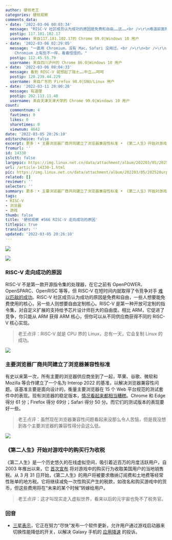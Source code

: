 ```yaml
---
author: 硬核老王
categories: 硬核观察
comments_data:
- date: '2022-03-06 00:03:34'
  message: "RISC-V 社区成员认为成功的原因是免费和自由……这……<br />\r\n难道前面列举的OpenRISC不免费不自由？"
  postip: 117.181.102.17
  username: 来自117.181.102.17的 Chrome 99.0|Windows 10 用户
- date: '2022-03-06 02:29:05'
  message: "一直用 Chromium，没有 Mac，Safari 没用过。<br />\r\n<br />\r\nFirefox 倒是很想支持它，可是一大堆网站渲染出来，样式多多少少和
    Chromium 上有些不一样，看着怪怪的。"
  postip: 112.45.55.79
  username: 来自四川泸州的 Chrome 86.0|Windows 10 用户
- date: '2022-03-06 08:04:33'
  message: 看到 RISC-V 就想起了瑞士……中立……呵呵
  postip: 120.239.44.229
  username: 来自广东的 Firefox 98.0|GNU/Linux 用户
- date: '2022-03-11 20:00:26'
  message: 有道理
  postip: 202.113.11.48
  username: 来自天津天津大学的 Chrome 99.0|Windows 10 用户
count:
  commentnum: 4
  favtimes: 0
  likes: 0
  sharetimes: 0
  viewnum: 4642
date: '2022-03-05 20:26:10'
editorchoice: false
excerpt: 更多：• 主要浏览器厂商共同建立了浏览器兼容性标准 • 《第二人生》开始对游戏中的购买行为收税
fromurl: ''
id: 14330
islctt: false
largepic: https://img.linux.net.cn/data/attachment/album/202203/05/202520urp5cedp5iiiberd.jpg
url: /article-14330-1.html
pic: https://img.linux.net.cn/data/attachment/album/202203/05/202520urp5cedp5iiiberd.jpg.thumb.jpg
related: []
reviewer: ''
selector: ''
summary: 更多：• 主要浏览器厂商共同建立了浏览器兼容性标准 • 《第二人生》开始对游戏中的购买行为收税
tags:
- RISC-V
- 浏览器
- 游戏
thumb: false
title: '硬核观察 #566 RISC-V 走向成功的原因'
titlepic: true
translator: ''
updated: '2022-03-05 20:26:10'
---
```


![](/data/attachment/album/202203/05/202520urp5cedp5iiiberd.jpg)


![](/data/attachment/album/202203/05/202512dhr8992h888x8fh2.jpg)


### RISC-V 走向成功的原因


RISC-V 不是第一款开源指令集的处理器，在它之前有 OpenPOWER、OpenSPARC、OpenRISC 等等，但 RISC-V 在短时间内就取得了令竞争对手 [难以匹敌的成功](https://semiengineering.com/why-risc-v-is-succeeding/)。RISC-V 社区成员认为成功的原因是免费和自由，一些人想要能免费使用的核心，另一些人则想要自由定制核心。RISC-V 是第一种开放可定制的指令集，对自定义扩展的支持给予芯片设计师巨大的自由度。相比 ARM，它促进了竞争，你只能从 ARM 获得 ARM 核心，但你可以从不同供应商获得不同的 RISC-V 核心实现。



> 
> 老王点评：RISC-V 就是 CPU 界的 Linux，总有一天，它会复制 Linux 的成功。
> 
> 
> 


![](/data/attachment/album/202203/05/202530q27zh5x8ooo15geh.jpg)


### 主要浏览器厂商共同建立了浏览器兼容性标准


有史以来第一次，所有主要的浏览器供应商坐到了一起，苹果、谷歌、微软和 Mozilla 等合作建立了一个名为 Interop 2022 的基准，以解决浏览器兼容性问题。该基准主要是面向设计的，衡量主要浏览器在 15 个 Web 平台规范的测试套件中的表现。现有浏览器的稳定版本，[情况看起来都相当糟糕](https://wpt.fyi/interop-2022)。Chrome 和 Edge 得分 61 分；Firefox 得分 69分；Safari 得分 50 分。而它们的测试版本的表现要好一些。



> 
> 老王点评：虽然现在浏览器兼容性问题看起来没那么令人苦恼，但是我没想到各个主要浏览器的兼容性得分会这么低。
> 
> 
> 


![](/data/attachment/album/202203/05/202546xqbv7btav1g6naua.jpg)


### 《第二人生》开始对游戏中的购买行为收税


《第二人生》是一个历史悠久的在线虚拟空间，吸引着近百万的月度活跃用户，自 2003 年推出以来，它 [首次宣布](https://arstechnica.com/gaming/2022/03/even-in-the-metaverse-you-cant-escape-the-taxman/) 将对游戏中的购买行为收取美国用户的当地销售税。从 3 月 31 日开始，《第二人生》的用户将被要求缴纳订阅费和土地费等经常性账单的地方税。它将继续减免一次性购买产生的税款，如改名和购买游戏中的货币，但这些费用将在“未来的某个时候”转嫁给用户。



> 
> 老王点评：这才叫现实走入虚拟世界，看来以后的元宇宙也免不了税务官。
> 
> 
> 


### 回音


* [三星表示](https://9to5google.com/2022/03/04/samsung-gos-update-coming-throttling/)，它正在努力“尽快”发布一个软件更新，允许用户通过游戏启动器来切换性能降低的开关，以解决 Galaxy 手机的 [应用降速](/article-14327-1.html) 的投诉。